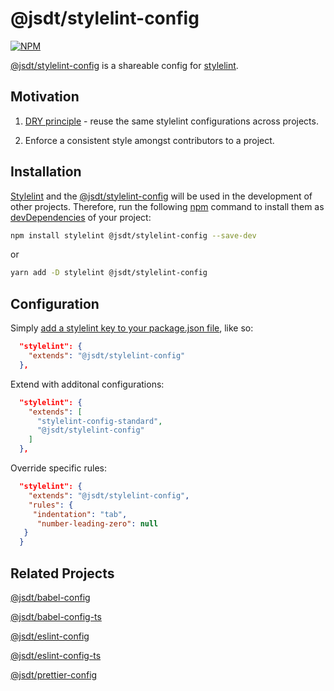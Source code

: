 @jsdt/stylelint-config
===================

[![NPM](https://img.shields.io/npm/l/@jsdt/stylelint-config)](LICENSE)

[@jsdt/stylelint-config](https://github.com/jsdevtools/jsdevtools/tree/master/packages/configs/stylelint-config) is a shareable config for [stylelint](https://stylelint.io/).

Motivation
----------

1. [DRY principle](https://en.wikipedia.org/wiki/Don%27t_repeat_yourself) - reuse the same stylelint configurations across projects.

2. Enforce a consistent style amongst contributors to a project.

Installation
------------

[Stylelint](https://stylelint.io/) and the [@jsdt/stylelint-config](https://github.com/jsdevtools/jsdevtools/tree/master/packages/configs/stylelint-config) will be used in the development of other projects. Therefore, run the following [npm](https://docs.npmjs.com/about-npm/) command to install them as [devDependencies](https://docs.npmjs.com/files/package.json#devdependencies) of your project:

```bash
npm install stylelint @jsdt/stylelint-config --save-dev
```

or

```bash
yarn add -D stylelint @jsdt/stylelint-config
```

Configuration
-------------

Simply [add a stylelint key to your package.json file](https://stylelint.io/user-guide/configure), like so:

```json
  "stylelint": {
    "extends": "@jsdt/stylelint-config"
  },
```

Extend with additonal configurations:

```json
  "stylelint": {
    "extends": [
      "stylelint-config-standard",
      "@jsdt/stylelint-config"
    ]
  },
```

Override specific rules:

```json
  "stylelint": {
    "extends": "@jsdt/stylelint-config",
    "rules": {
     "indentation": "tab",
      "number-leading-zero": null
   }
  }
```

Related Projects
----------------

[@jsdt/babel-config](https://github.com/jsdevtools/jsdevtools/tree/master/packages/configs/babel-config)

[@jsdt/babel-config-ts](https://github.com/jsdevtools/jsdevtools/tree/master/packages/configs/babel-config-ts)

[@jsdt/eslint-config](https://github.com/jsdevtools/jsdevtools/tree/master/packages/configs/eslint-config)

[@jsdt/eslint-config-ts](https://github.com/jsdevtools/jsdevtools/tree/master/packages/configs/eslint-config-ts)

[@jsdt/prettier-config](https://github.com/jsdevtools/jsdevtools/tree/master/packages/configs/prettier-config)
